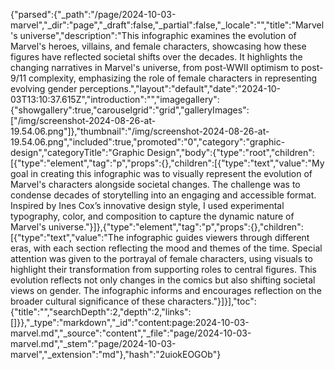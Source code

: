 {"parsed":{"_path":"/page/2024-10-03-marvel","_dir":"page","_draft":false,"_partial":false,"_locale":"","title":"Marvel's universe","description":"This infographic examines the evolution of Marvel's heroes, villains, and female characters, showcasing how these figures have reflected societal shifts over the decades. It highlights the changing narratives in Marvel's universe, from post-WWII optimism to post-9/11 complexity, emphasizing the role of female characters in representing evolving gender perceptions.","layout":"default","date":"2024-10-03T13:10:37.615Z","introduction":"","imagegallery":{"showgallery":true,"carouselgrid":"grid","galleryImages":["/img/screenshot-2024-08-26-at-19.54.06.png"]},"thumbnail":"/img/screenshot-2024-08-26-at-19.54.06.png","included":true,"promoted":"0","category":"graphic-design","categoryTitle":"Graphic Design","body":{"type":"root","children":[{"type":"element","tag":"p","props":{},"children":[{"type":"text","value":"My goal in creating this infographic was to visually represent the evolution of Marvel's characters alongside societal changes. The challenge was to condense decades of storytelling into an engaging and accessible format. Inspired by Ines Cox’s innovative design style, I used experimental typography, color, and composition to capture the dynamic nature of Marvel's universe."}]},{"type":"element","tag":"p","props":{},"children":[{"type":"text","value":"The infographic guides viewers through different eras, with each section reflecting the mood and themes of the time. Special attention was given to the portrayal of female characters, using visuals to highlight their transformation from supporting roles to central figures. This evolution reflects not only changes in the comics but also shifting societal views on gender. The infographic informs and encourages reflection on the broader cultural significance of these characters."}]}],"toc":{"title":"","searchDepth":2,"depth":2,"links":[]}},"_type":"markdown","_id":"content:page:2024-10-03-marvel.md","_source":"content","_file":"page/2024-10-03-marvel.md","_stem":"page/2024-10-03-marvel","_extension":"md"},"hash":"2uiokEOGOb"}